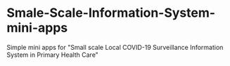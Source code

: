 # Smale-Scale-Information-System-mini-apps
Simple mini apps for "Small scale Local COVID-19 Surveillance Information System in Primary Health Care"
